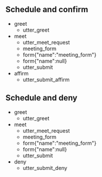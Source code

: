 ## Schedule and confirm
* greet
  - utter_greet
* meet
  - utter_meet_request
  - meeting_form
  - form{"name":"meeting_form"}
  - form{"name":null}
  - utter_submit
* affirm
  - utter_submit_affirm

## Schedule and deny
* greet
  - utter_greet
* meet
  - utter_meet_request
  - meeting_form
  - form{"name":"meeting_form"}
  - form{"name":null}
  - utter_submit
* deny
  - utter_submit_deny

